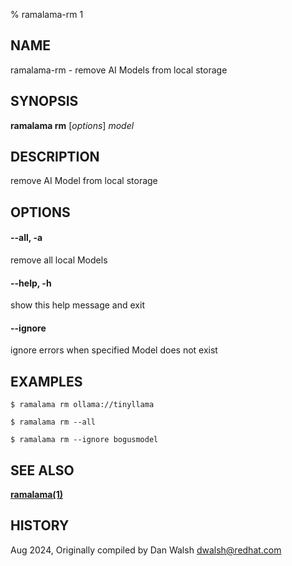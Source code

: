 % ramalama-rm 1

## NAME
ramalama\-rm - remove AI Models from local storage

## SYNOPSIS
**ramalama rm** [*options*] *model*

## DESCRIPTION
remove AI Model from local storage

## OPTIONS

#### **--all**, **-a**
remove all local Models

#### **--help**, **-h**
show this help message and exit

#### **--ignore**
ignore errors when specified Model does not exist

## EXAMPLES

```
$ ramalama rm ollama://tinyllama

$ ramalama rm --all

$ ramalama rm --ignore bogusmodel

```

## SEE ALSO
**[ramalama(1)](ramalama.1.md)**

## HISTORY
Aug 2024, Originally compiled by Dan Walsh <dwalsh@redhat.com>
